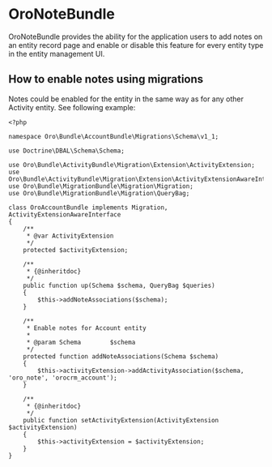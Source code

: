 # OroNoteBundle

OroNoteBundle provides the ability for the application users to add notes on an entity record page and enable or disable this feature for every entity type in the entity management UI.

## How to enable notes using migrations

Notes could be enabled for the entity in the same way as for any other Activity entity. See following example:

```
<?php

namespace Oro\Bundle\AccountBundle\Migrations\Schema\v1_1;

use Doctrine\DBAL\Schema\Schema;

use Oro\Bundle\ActivityBundle\Migration\Extension\ActivityExtension;
use Oro\Bundle\ActivityBundle\Migration\Extension\ActivityExtensionAwareInterface;
use Oro\Bundle\MigrationBundle\Migration\Migration;
use Oro\Bundle\MigrationBundle\Migration\QueryBag;

class OroAccountBundle implements Migration, ActivityExtensionAwareInterface
{
    /**
     * @var ActivityExtension
     */
    protected $activityExtension;

    /**
     * {@inheritdoc}
     */
    public function up(Schema $schema, QueryBag $queries)
    {
        $this->addNoteAssociations($schema);
    }

    /**
     * Enable notes for Account entity
     *
     * @param Schema        $schema
     */
    protected function addNoteAssociations(Schema $schema)
    {
        $this->activityExtension->addActivityAssociation($schema, 'oro_note', 'orocrm_account');
    }

    /**
     * {@inheritdoc}
     */
    public function setActivityExtension(ActivityExtension $activityExtension)
    {
        $this->activityExtension = $activityExtension;
    }
}
```
